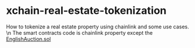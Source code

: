 # xchain-real-estate-tokenization

How to tokenize a real estate property using chainlink and some use cases. \n
The smart contracts code is chainlink property except the [EnglishAuction.sol](./contracts/use-cases/EnglishAuction.sol)
